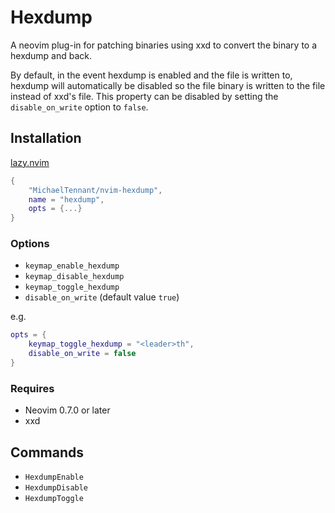 # Hexdump
A neovim plug-in for patching binaries using xxd to convert the binary to a hexdump and back. 

By default, in the event hexdump is enabled and the file is written to, hexdump will automatically be disabled so the file binary is written to the file instead of xxd's file. This property can be disabled by setting the `disable_on_write` option to `false`.

## Installation
[lazy.nvim](https://github.com/folke/lazy.nvim)
```lua
{
    "MichaelTennant/nvim-hexdump", 
    name = "hexdump", 
    opts = {...}
}
```
### Options
- `keymap_enable_hexdump`
- `keymap_disable_hexdump`
- `keymap_toggle_hexdump`
- `disable_on_write` (default value `true`)

e.g.
```lua
opts = {
    keymap_toggle_hexdump = "<leader>th", 
    disable_on_write = false
}
```

### Requires
- Neovim 0.7.0 or later
- xxd

## Commands
- `HexdumpEnable`
- `HexdumpDisable`
- `HexdumpToggle`
